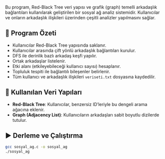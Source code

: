 Bu program, Red-Black Tree veri yapısı ve grafik (graph) temelli arkadaşlık bağlantıları kullanılarak geliştirilen bir sosyal ağ analiz sistemidir. Kullanıcılar ve onların arkadaşlık ilişkileri üzerinden çeşitli analizler yapılmasını sağlar.

## 📌 Program Özeti

- Kullanıcılar Red-Black Tree yapısında saklanır.
- Kullanıcılar arasında çift yönlü arkadaşlık bağlantıları kurulur.
- DFS ile derinlik bazlı arkadaş keşfi yapılır.
- Ortak arkadaşlar listelenir.
- Etki alanı (etkileyebileceği kullanıcı sayısı) hesaplanır.
- Topluluk tespiti ile bağlantılı bileşenler belirlenir.
- Tüm kullanıcı ve arkadaşlık ilişkileri `veriseti.txt` dosyasına kaydedilir.

## 🧱 Kullanılan Veri Yapıları

- **Red-Black Tree**: Kullanıcılar, benzersiz ID’leriyle bu dengeli arama ağacına eklenir.
- **Graph (Adjacency List)**: Kullanıcıların arkadaşları sabit boyutlu dizilerde tutulur.

## ▶️ Derleme ve Çalıştırma

```bash
gcc sosyal_ag.c -o sosyal_ag
./sosyal_ag
